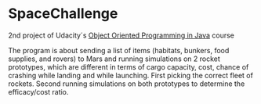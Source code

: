 # SpaceChallenge
2nd project of Udacity´s [Object Oriented Programming in Java](https://www.udacity.com/course/Object-Oriented-Programming-in-Java) course

The program is about sending a list of items (habitats, bunkers, food supplies, and rovers) to Mars and running simulations on 2 rocket prototypes, which are different in terms of cargo capacity, cost, chance of crashing while landing and while launching. First picking the correct fleet of rockets. Second running simulations on both prototypes to determine the efficacy/cost ratio.
